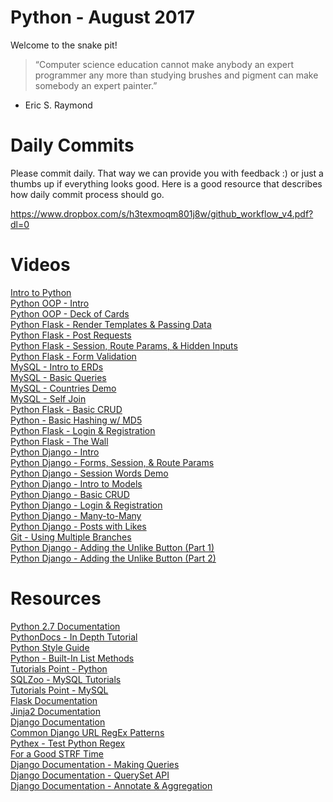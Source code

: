 Python - August 2017
====================

Welcome to the snake pit! 

> “Computer science education cannot make anybody an expert programmer any more than studying brushes and pigment can make somebody an expert painter.”
- Eric S. Raymond

# Daily Commits

Please commit daily. That way we can provide you with feedback :) or just a thumbs up if everything looks good. Here is a good resource that describes how daily commit process should go.

https://www.dropbox.com/s/h3texmoqm801j8w/github_workflow_v4.pdf?dl=0

# Videos

[Intro to Python](https://youtu.be/Q7m9ktPyQXY "Intro to Python") <br>
[Python OOP - Intro](https://youtu.be/8geYlZAOCQM "Python OOP") <br>
[Python OOP - Deck of Cards](https://youtu.be/jDq8xPocaAg "Python OOP - Deck of Cards") <br>
[Python Flask - Render Templates & Passing Data](https://youtu.be/itXnqPaOFFw "Python Flask - Render Templates & Passing Data") <br>
[Python Flask - Post Requests](https://youtu.be/_pL-c6C6w_0 "Python Flask - Post Requests") <br>
[Python Flask - Session, Route Params, & Hidden Inputs
](https://youtu.be/1a7kQXdJ8q8 "Python Flask - Session, Route Params, & Hidden Inputs
") <br>
[Python Flask - Form Validation](https://youtu.be/ibLTCJV6es4 "Python Flask - Form Validation") <br>
[MySQL - Intro to ERDs](https://youtu.be/WiGja4lAMdA "MySQL - Intro to ERDs") <br>
[MySQL - Basic Queries](https://youtu.be/HnVZPsZBwGk "MySQL - Basic Queries") <br>
[MySQL - Countries Demo](https://youtu.be/_2U8Gmvv9gw "MySQL - Countries Demo") <br>
[MySQL - Self Join](https://youtu.be/sLDSe7Rti0E "MySQL - Self Join") <br>
[Python Flask - Basic CRUD](https://youtu.be/IiHH5MD68Po "MySQL - Basic CRUD") <br>
[Python - Basic Hashing w/ MD5](https://youtu.be/AXBuVJcWk0E "Python - Basic Hashing w/ MD5") <br>
[Python Flask - Login & Registration](https://youtu.be/eIJhkEb1Cnk "Python - Login & Registration") <br>
[Python Flask - The Wall ](https://youtu.be/DlNnXyM6KwQ "Python - The Wall") <br>
[Python Django - Intro ](https://youtu.be/KCwRH0AJ4yU "Python Django - Intro ") <br>
[Python Django - Forms, Session, & Route Params](https://youtu.be/GJJzeNJOXIw "Python Django - Forms, Session, & Route Params") <br>
[Python Django - Session Words Demo ](https://youtu.be/Vfcp3fIrSrs "Python Django - Session Words Demo") <br>
[Python Django - Intro to Models ](https://youtu.be/wsSEMNWc6wY "Python Django - Intro to Models") <br>
[Python Django - Basic CRUD](https://youtu.be/e-V4XsbKN5E "Python Django - Basic CRUD") <br>
[Python Django - Login & Registration](https://youtu.be/vaNlU2BC2Lw "Python Django - Login & Registration") <br>
[Python Django - Many-to-Many](https://youtu.be/LJjXdxAMTOs "Python Django - Many-to-Many") <br>
[Python Django - Posts with Likes](https://youtu.be/XIgdQfKl84U "Python Django - Post with Likes") <br>
[Git - Using Multiple Branches](https://youtu.be/tAerkoqYKEc "Git - Using Multiple Branches") <br>
[Python Django - Adding the Unlike Button (Part 1)](https://youtu.be/XIgdQfKl84U "Python Django - Adding the Unlike Button (Part 1)") <br>
[Python Django - Adding the Unlike Button (Part 2)](https://youtu.be/J3Y4v6IoV4c "Python Django - Adding the Unlike Button (Part 2)") <br>

# Resources

[Python 2.7 Documentation](https://docs.python.org/2/library/index.html "Python 2.7 Documentation") <br>
[PythonDocs - In Depth Tutorial](https://docs.python.org/2/tutorial/index.html "PythonDocs - In Depth Tutorial") <br>
[Python Style Guide](https://www.python.org/dev/peps/pep-0008/#code-lay-out "Python Style Guide") <br>
[Python - Built-In List Methods](https://infohost.nmt.edu/tcc/help/pubs/python/web/list-methods.html "Python - Built-In List Methods") <br>
[Tutorials Point - Python](https://www.tutorialspoint.com/python/index.htm "Tutorials Point - Python") <br>
[SQLZoo - MySQL Tutorials](http://sqlzoo.net/ "SQLZoo - mySQL Tutorials") <br>
[Tutorials Point - MySQL](https://www.tutorialspoint.com/mysql/index.htm "Tutorials Point - MySQL") <br>
[Flask Documentation](http://flask.pocoo.org/docs/0.12/ "Flask Documentation") <br>
[Jinja2 Documentation](http://jinja.pocoo.org/docs/2.9/ "Jinja2 Documentation") <br>
[Django Documentation](https://docs.djangoproject.com/en/1.11/ "Django Documentation") <br>
[Common Django URL RegEx Patterns](https://github.com/codingforentrepreneurs/Guides/blob/master/all/common_url_regex.md "Common Django URL RegEx Patterns") <br>
[Pythex - Test Python Regex](https://pythex.org/ "Pythex - Test Python Regex") <br>
[For a Good STRF Time](http://www.foragoodstrftime.com/ "For a Good STRF Time") <br>
[Django Documentation - Making Queries](
https://docs.djangoproject.com/en/1.11/topics/db/queries/ "Django Documentation - Making Queries") <br>
[Django Documentation - QuerySet API](https://docs.djangoproject.com/en/1.11/ref/models/querysets/#update "Django Documentation - QuerySet API") <br>
[Django Documentation - Annotate & Aggregation](https://docs.djangoproject.com/en/1.11/topics/db/aggregation/ "Django Documentation - Annotate & Aggregation") <br>
